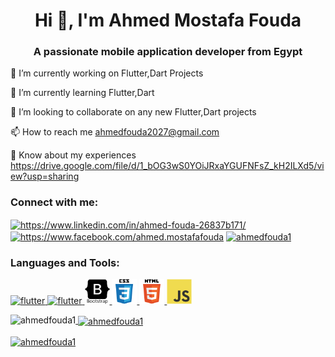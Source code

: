 <h1 align="center">  Hi 👋, I'm Ahmed Mostafa Fouda</h1>
<h3 align="center">A passionate mobile application developer from Egypt</h3>
🔭 I’m currently working on Flutter,Dart  Projects

🌱 I’m currently learning Flutter,Dart 

👯 I’m looking to collaborate on any new Flutter,Dart projects

📫 How to reach me ahmedfouda2027@gmail.com

📄 Know about my experiences https://drive.google.com/file/d/1_bOG3wS0YOiJRxaYGUFNFsZ_kH2ILXd5/view?usp=sharing

<h3 align="left">Connect with me:</h3>
<p align="left">
<a href="https://www.linkedin.com/in/ahmed-fouda-26837b171/" target="blank"><img align="center" src="https://raw.githubusercontent.com/rahuldkjain/github-profile-readme-generator/master/src/images/icons/Social/linked-in-alt.svg" alt="https://www.linkedin.com/in/ahmed-fouda-26837b171/" height="30" width="40" /></a>
<a href="https://www.facebook.com/ahmed.mostafafouda" target="blank"><img align="center" src="https://raw.githubusercontent.com/rahuldkjain/github-profile-readme-generator/master/src/images/icons/Social/facebook.svg" alt="https://www.facebook.com/ahmed.mostafafouda" height="30" width="40" /></a>
<a href="https://www.instagram.com/ahmedmostafafouda/" target="blank"><img align="center" src="https://raw.githubusercontent.com/rahuldkjain/github-profile-readme-generator/master/src/images/icons/Social/instagram.svg" alt="ahmedfouda1" height="30" width="40" /></a>
</p>

<h3 align="left">Languages and Tools:</h3>
<p align="left"> <a href="https://flutter.dev" target="_blank" rel="noreferrer"> <img src="https://www.vectorlogo.zone/logos/flutterio/flutterio-icon.svg" alt="flutter" width="40" height="40"/> </a>
<a href="https://firebase.google.com/" target="_blank" rel="noreferrer"> <img src="https://www.vectorlogo.zone/logos/firebase/firebase-icon.svg" alt="flutter" width="40" height="40"/> </a>
<a href="https://getbootstrap.com" target="_blank" rel="noreferrer"> <img src="https://raw.githubusercontent.com/devicons/devicon/master/icons/bootstrap/bootstrap-plain-wordmark.svg" alt="bootstrap" width="40" height="40"/> </a> <a href="https://www.w3schools.com/css/" target="_blank" rel="noreferrer"> <img src="https://raw.githubusercontent.com/devicons/devicon/master/icons/css3/css3-original-wordmark.svg" alt="css3" width="40" height="40"/> </a> <a href="https://www.w3.org/html/" target="_blank" rel="noreferrer"> <img src="https://raw.githubusercontent.com/devicons/devicon/master/icons/html5/html5-original-wordmark.svg" alt="html5" width="40" height="40"/> </a> <a href="https://developer.mozilla.org/en-US/docs/Web/JavaScript" target="_blank" rel="noreferrer"> <img src="https://raw.githubusercontent.com/devicons/devicon/master/icons/javascript/javascript-original.svg" alt="javascript" width="40" height="40"/> </p>

<p><img align="left" src="https://github-readme-stats.vercel.app/api/top-langs?username=ahmedfouda1&show_icons=true&locale=en&layout=compact" alt="ahmedfouda1" /></p> 

<p>&nbsp;<img align="center" src="https://github-readme-stats.vercel.app/api?username=ahmedfouda1&show_icons=true&locale=en" alt="ahmedfouda1" /></p> 

<p><img align="center" src="https://github-readme-streak-stats.herokuapp.com/?user=ettharrhassan&" alt="ahmedfouda1" /></p>

